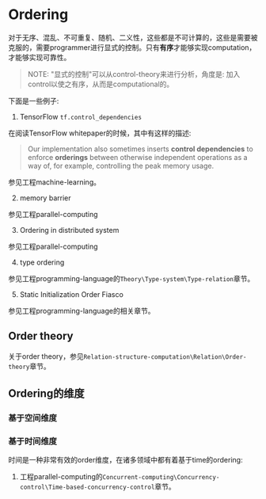 # Ordering

对于无序、混乱、不可重复、随机、二义性，这些都是不可计算的，这些是需要被克服的，需要programmer进行显式的控制。只有**有序**才能够实现computation，才能够实现可靠性。

> NOTE: "显式的控制"可以从control-theory来进行分析，角度是: 加入control以使之有序，从而是computational的。

下面是一些例子:

1) TensorFlow `tf.control_dependencies`

在阅读TensorFlow whitepaper的时候，其中有这样的描述:

> Our implementation also sometimes inserts **control dependencies** to enforce **orderings** between otherwise independent operations as a way of, for example, controlling the peak memory usage.

参见工程machine-learning。

2) memory barrier

参见工程parallel-computing

3) Ordering in distributed system

参见工程parallel-computing

4) type ordering

参见工程programming-language的`Theory\Type-system\Type-relation`章节。

5) Static Initialization Order Fiasco

参见工程programming-language的相关章节。

## Order theory

关于order theory，参见`Relation-structure-computation\Relation\Order-theory`章节。

## Ordering的维度

### 基于空间维度

### 基于时间维度

时间是一种非常有效的order维度，在诸多领域中都有着基于time的ordering:

1) 工程parallel-computing的`Concurrent-computing\Concurrency-control\Time-based-concurrency-control`章节。

